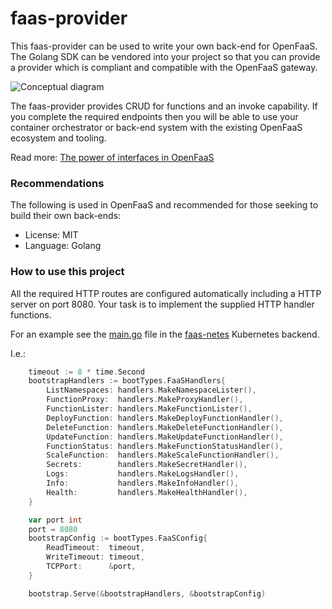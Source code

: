 faas-provider
==============

This faas-provider can be used to write your own back-end for OpenFaaS. The Golang SDK can be vendored into your project so that you can provide a provider which is compliant and compatible with the OpenFaaS gateway.

![Conceptual diagram](docs/conceptual.png)

The faas-provider provides CRUD for functions and an invoke capability. If you complete the required endpoints then you will be able to use your container orchestrator or back-end system with the existing OpenFaaS ecosystem and tooling.

Read more: [The power of interfaces in OpenFaaS](https://blog.alexellis.io/the-power-of-interfaces-openfaas/)

### Recommendations

The following is used in OpenFaaS and recommended for those seeking to build their own back-ends:

* License: MIT
* Language: Golang

### How to use this project

All the required HTTP routes are configured automatically including a HTTP server on port 8080. Your task is to implement the supplied HTTP handler functions.

For an example see the [main.go](https://github.com/openfaas/faas-netes/blob/master/main.go) file in the [faas-netes](https://github.com/openfaas/faas-netes) Kubernetes backend.

I.e.:

```go
	timeout := 8 * time.Second
	bootstrapHandlers := bootTypes.FaaSHandlers{
		ListNamespaces: handlers.MakeNamespaceLister(),
		FunctionProxy:  handlers.MakeProxyHandler(),
		FunctionLister: handlers.MakeFunctionLister(),
		DeployFunction: handlers.MakeDeployFunctionHandler(),
		DeleteFunction: handlers.MakeDeleteFunctionHandler(),
		UpdateFunction: handlers.MakeUpdateFunctionHandler(),
		FunctionStatus: handlers.MakeFunctionStatusHandler(),
		ScaleFunction: 	handlers.MakeScaleFunctionHandler(),
		Secrets: 	  	handlers.MakeSecretHandler(),
		Logs: 			handlers.MakeLogsHandler(),
		Info: 			handlers.MakeInfoHandler(),
		Health: 		handlers.MakeHealthHandler(),
	}

	var port int
	port = 8080
	bootstrapConfig := bootTypes.FaaSConfig{
		ReadTimeout:  timeout,
		WriteTimeout: timeout,
		TCPPort:      &port,
	}

	bootstrap.Serve(&bootstrapHandlers, &bootstrapConfig)
```

